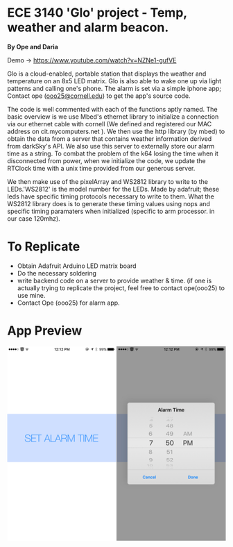 # ECE 3140 'Glo' project - Temp, weather and alarm beacon.
**By Ope and Daria**

Demo -> https://www.youtube.com/watch?v=NZNe1-gufVE

Glo is a cloud-enabled, portable station that displays the weather and temperature on an 8x5 LED matrix. 
Glo is also able to wake one up via light patterns and calling one's phone. The alarm is set via a simple iphone app;
Contact ope (ooo25@cornell.edu) to get the app's source code. 

The code is well commented with each of the functions aptly named. The basic overview is we use Mbed's ethernet library to initialize a connection via our ethernet cable with cornell (We defined and registered our MAC address on cit.mycomputers.net ). We then use the http library (by mbed) to obtain the data from a server that contains weather information derived from darkSky's API. We also use this server to externally store our alarm time as a string. To combat the problem of the k64 losing the time when it disconnected from power, when we initialize the code, we update the RTClock time with a unix time provided from our generous server. 

We then make use of the pixelArray and WS2812 library to write to the LEDs.'WS2812' is the model number for the LEDs. Made by adafruit; these leds have specific timing protocols necessary to write to them. What the WS2812 library does is to generate these timing values using nops and specific timing paramaters when initialized (specific to arm processor. in our case 120mhz).

# To Replicate

  - Obtain Adafruit Arduino LED matrix board
  - Do the necessary soldering
  - write backend code on a server to provide weather & time. (if one is actually trying to replicate the project, feel free to contact ope(ooo25) to use mine. 
  - Contact Ope (ooo25) for alarm app.


# App Preview


![](https://raw.githubusercontent.com/oooseun/Glo/master/IMG_0858.jpg)
